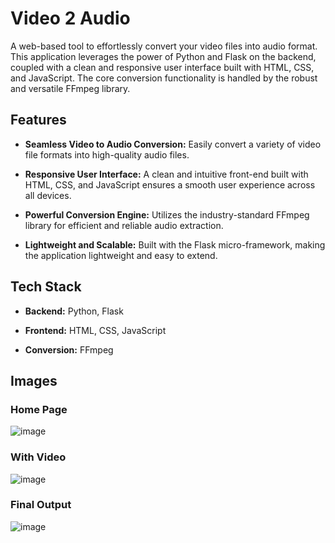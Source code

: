 # Video 2 Audio
A web-based tool to effortlessly convert your video files into audio format. This application leverages the power of Python and Flask on the backend, coupled with a clean and responsive user interface built with HTML, CSS, and JavaScript. The core conversion functionality is handled by the robust and versatile FFmpeg library.

## Features

- **Seamless Video to Audio Conversion:** Easily convert a variety of video file formats into high-quality audio files.

- **Responsive User Interface:** A clean and intuitive front-end built with HTML, CSS, and JavaScript ensures a smooth user experience across all devices.

- **Powerful Conversion Engine:** Utilizes the industry-standard FFmpeg library for efficient and reliable audio extraction.

- **Lightweight and Scalable:** Built with the Flask micro-framework, making the application lightweight and easy to extend.

## Tech Stack
- **Backend:** Python, Flask

- **Frontend:** HTML, CSS, JavaScript

- **Conversion:** FFmpeg

## Images

### Home Page
![image](https://github.com/user-attachments/assets/81297764-8d23-408a-8ac5-27bdfc4c9ac7)

### With Video
![image](https://github.com/user-attachments/assets/1bc68d70-5511-406f-9926-be88179f7e92)

### Final Output
![image](https://github.com/user-attachments/assets/22f63560-8ebc-4a07-a019-4f501117e626)


